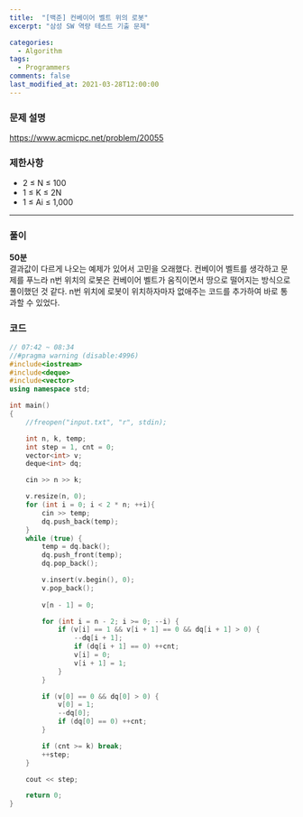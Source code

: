 ```yaml
---
title:  "[백준] 컨베이어 벨트 위의 로봇"
excerpt: "삼성 SW 역량 테스트 기출 문제"

categories:
  - Algorithm
tags:
  - Programmers
comments: false
last_modified_at: 2021-03-28T12:00:00
---
```

### 문제 설명
https://www.acmicpc.net/problem/20055

### 제한사항

- 2 ≤ N ≤ 100
- 1 ≤ K ≤ 2N
- 1 ≤ Ai ≤ 1,000

---
### 풀이
**50분**  
결과값이 다르게 나오는 예제가 있어서 고민을 오래했다. 컨베이어 벨트를 생각하고 문제를 푸느라 n번 위치의 로봇은 컨베이어 벨트가 움직이면서 땅으로 떨어지는 방식으로 풀이했던 것 같다. n번 위치에 로봇이 위치하자마자 없애주는 코드를 추가하여 바로 통과할 수 있었다.

### 코드
```c++
// 07:42 ~ 08:34
//#pragma warning (disable:4996)
#include<iostream>
#include<deque>
#include<vector>
using namespace std;

int main()
{
	//freopen("input.txt", "r", stdin);

	int n, k, temp;
	int step = 1, cnt = 0;
	vector<int> v;
	deque<int> dq;

	cin >> n >> k;

	v.resize(n, 0);
	for (int i = 0; i < 2 * n; ++i){
		cin >> temp;
		dq.push_back(temp);
	}
	while (true) {
		temp = dq.back();
		dq.push_front(temp);
		dq.pop_back();

		v.insert(v.begin(), 0);
		v.pop_back();
		
		v[n - 1] = 0;

		for (int i = n - 2; i >= 0; --i) {
			if (v[i] == 1 && v[i + 1] == 0 && dq[i + 1] > 0) {
				--dq[i + 1];
				if (dq[i + 1] == 0) ++cnt;
				v[i] = 0;
				v[i + 1] = 1;
			}
		}

		if (v[0] == 0 && dq[0] > 0) {
			v[0] = 1;
			--dq[0];
			if (dq[0] == 0) ++cnt;
		}

		if (cnt >= k) break;
		++step;
	}

	cout << step;

	return 0;
}
```
